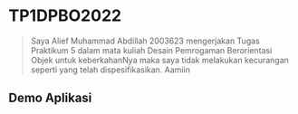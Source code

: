 # TP1DPBO2022

>Saya Alief Muhammad Abdillah 2003623 mengerjakan Tugas Praktikum 5 dalam mata kuliah Desain Pemrogaman Berorientasi Objek untuk keberkahanNya maka saya tidak melakukan kecurangan seperti yang telah dispesifikasikan. Aamiin

## Demo Aplikasi


